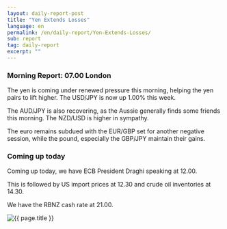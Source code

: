 ```yaml
---
layout: daily-report-post
title: "Yen Extends Losses"
language: en
permalink: /en/daily-report/Yen-Extends-Losses/
sub: report
tag: daily-report
excerpt: ""
---
```

### Morning Report: 07.00 London

The yen is coming under renewed pressure this morning, helping the yen pairs to lift higher. The USD/JPY is now up 1.00% this week. 

The AUD/JPY is also recovering, as the Aussie generally finds some friends this morning. The NZD/USD is higher in sympathy. 

The euro remains subdued with the EUR/GBP set for another negative session, while the pound, especially the GBP/JPY maintain their gains.


### Coming up today

Coming up today, we have ECB President Draghi speaking at 12.00. 

This is followed by US import prices at 12.30 and crude oil inventories at 14.30. 

We have the RBNZ cash rate at 21.00.

<p><img src="{{ "/assets/images/daily-report/2017-05-10_07-09-22.jpg" | relative_url }}" alt="{{ page.title }}" title="{{ page.title }}"></p>